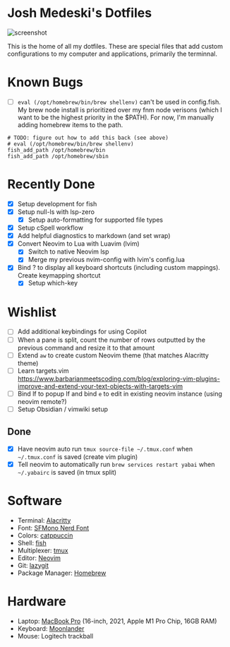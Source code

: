 # Josh Medeski's Dotfiles

![screenshot](./screenshot.png)

This is the home of all my dotfiles. These are special files that add custom configurations to my computer and applications, primarily the terminnal.

# Known Bugs

- [ ] `eval (/opt/homebrew/bin/brew shellenv)` can't be used in config.fish. My brew node install is prioritized over my fnm node verisons (which I want to be the highest priority in the $PATH). For now, I'm manually adding homebrew items to the path.

```fish
# TODO: figure out how to add this back (see above)
# eval (/opt/homebrew/bin/brew shellenv)
fish_add_path /opt/homebrew/bin
fish_add_path /opt/homebrew/sbin
```

# Recently Done

- [x] Setup development for fish
- [x] Setup null-ls with lsp-zero
  - [x] Setup auto-formatting for supported file types
- [x] Setup cSpell workflow
- [x] Add helpful diagnostics to markdown (and set wrap)
- [x] Convert Neovim to Lua with Luavim (lvim)
  - [x] Switch to native Neovim lsp
  - [x] Merge my previous nvim-config with lvim's config.lua
- [x] Bind <prefix> ? to display all keyboard shortcuts (including custom mappings). Create keymapping shortcut
  - [x] Setup which-key

# Wishlist

- [ ] Add additional keybindings for using Copilot
- [ ] When a pane is split, count the number of rows outputted by the previous command and resize it to that amount
- [ ] Extend `aw` to create custom Neovim theme (that matches Alacritty theme)
- [ ] Learn targets.vim https://www.barbarianmeetscoding.com/blog/exploring-vim-plugins-improve-and-extend-your-text-objects-with-targets-vim
- [ ] Bind <space>lf to popup lf and bind `e` to edit in existing neovim instance (using neovim remote?)
- [ ] Setup Obsidian / vimwiki setup

## Done

- [x] Have neovim auto run `tmux source-file ~/.tmux.conf` when `~/.tmux.conf` is saved (create vim plugin)
- [x] Tell neovim to automatically run `brew services restart yabai` when `~/.yabairc` is saved (in tmux split)

# Software

- Terminal: [Alacritty](https://alacritty.org)
- Font: [SFMono Nerd Font](https://github.com/epk/SF-Mono-Nerd-Font)
- Colors: [catppuccin](https://github.com/catppuccin/catppuccin)
- Shell: [fish](https://fishshell.com)
- Multiplexer: [tmux](https://github.com/tmux/tmux/wiki)
- Editor: [Neovim](https://neovim.io)
- Git: [lazygit](https://github.com/jesseduffield/lazygit)
- Package Manager: [Homebrew](https://brew.sh)

# Hardware

- Laptop: [MacBook Pro](https://www.apple.com/macbook-pro-14-and-16/) (16-inch, 2021, Apple M1 Pro Chip, 16GB RAM)
- Keyboard: [Moonlander](https://www.zsa.io/moonlander/)
- Mouse: Logitech trackball
